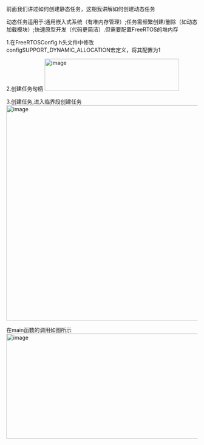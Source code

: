   前面我们讲过如何创建静态任务，这期我讲解如何创建动态任务

  动态任务适用于:通用嵌入式系统（有堆内存管理）;任务需频繁创建/删除（如动态加载模块）;快速原型开发（代码更简洁）.但需要配置FreeRTOS的堆内存

  1.在FreeRTOSConfig.h头文件中修改configSUPPORT_DYNAMIC_ALLOCATION宏定义，将其配置为1

  2.创建任务句柄
  <img width="354" height="84" alt="image" src="https://github.com/user-attachments/assets/bd342997-b164-49c8-8454-9298d991b293" />

  3.创建任务,进入临界段创建任务
  <img width="861" height="567" alt="image" src="https://github.com/user-attachments/assets/94f7a9f2-9a1f-48cc-982f-0c0a0fd3fa73" />

  在main函数的调用如图所示
  <img width="836" height="277" alt="image" src="https://github.com/user-attachments/assets/2ccede9d-3469-4261-8af3-a237e5b4d751" />


